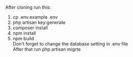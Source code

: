 After cloning run this: <br>
1. cp .env.example .env <br>
2. php artisan key:generate <br>
3. composer install <br>
4. npm install <br>
5. npm build <br>
Don't forget to change the database setting in .env file <br>
After that run php artisan migrte <br>